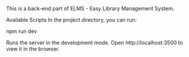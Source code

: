 This is a back-end part of ELMS - Easy Library Management System. 

Available Scripts
In the project directory, you can run:

npm run dev

Runs the server in the development mode.
Open http://localhost:3500 to view it in the browser.

